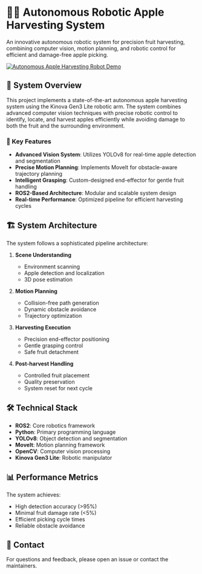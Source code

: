 # 🤖🍎 Autonomous Robotic Apple Harvesting System

An innovative autonomous robotic system for precision fruit harvesting, combining computer vision, motion planning, and robotic control for efficient and damage-free apple picking.

[![Autonomous Apple Harvesting Robot Demo](https://img.youtube.com/vi/N_dbRIuuCA4/maxresdefault.jpg)](https://youtube.com/shorts/N_dbRIuuCA4?feature=share)

## 🎯 System Overview

This project implements a state-of-the-art autonomous apple harvesting system using the Kinova Gen3 Lite robotic arm. The system combines advanced computer vision techniques with precise robotic control to identify, locate, and harvest apples efficiently while avoiding damage to both the fruit and the surrounding environment.

### 🔑 Key Features

- **Advanced Vision System**: Utilizes YOLOv8 for real-time apple detection and segmentation
- **Precise Motion Planning**: Implements MoveIt for obstacle-aware trajectory planning
- **Intelligent Grasping**: Custom-designed end-effector for gentle fruit handling
- **ROS2-Based Architecture**: Modular and scalable system design
- **Real-time Performance**: Optimized pipeline for efficient harvesting cycles

## 🏗 System Architecture

The system follows a sophisticated pipeline architecture:

1. **Scene Understanding**
   - Environment scanning
   - Apple detection and localization
   - 3D pose estimation

2. **Motion Planning**
   - Collision-free path generation
   - Dynamic obstacle avoidance
   - Trajectory optimization

3. **Harvesting Execution**
   - Precision end-effector positioning
   - Gentle grasping control
   - Safe fruit detachment

4. **Post-harvest Handling**
   - Controlled fruit placement
   - Quality preservation
   - System reset for next cycle

## 🛠 Technical Stack

- **ROS2**: Core robotics framework
- **Python**: Primary programming language
- **YOLOv8**: Object detection and segmentation
- **MoveIt**: Motion planning framework
- **OpenCV**: Computer vision processing
- **Kinova Gen3 Lite**: Robotic manipulator

## 📊 Performance Metrics

The system achieves:
- High detection accuracy (>95%)
- Minimal fruit damage rate (<5%)
- Efficient picking cycle times
- Reliable obstacle avoidance

## 📧 Contact

For questions and feedback, please open an issue or contact the maintainers.
